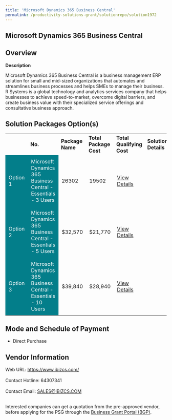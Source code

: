 ```yaml
---
title: 'Microsoft Dynamics 365 Business Central'
permalink: /productivity-solutions-grant/solutionrepo/solution1972
---
```


## Microsoft Dynamics 365 Business Central

## Overview

**Description**

Microsoft Dynamics 365 Business Central is a business management ERP solution for small and mid-sized organizations that automates and streamlines business processes and helps SMEs to manage their business.
R Systems is a global technology and analytics services company that helps businesses to achieve speed-to-market, overcome digital barriers, and create business value with their specialized service offerings and consultative business approach. 

## Solution Packages Option(s)

<table>
<th>
<td><b>No.</b></td>
<td><b>Package Name</b></td>
<td><b>Total Package Cost</b></td>
<td><b>Total Qualifying Cost</b></td>
<td><b>Solution Details</b></td>
</th>
<tr>
<td style='padding: 10px; background-color: #037E8A; color: #FFFFFF;'>Option 1</td>
<td style='padding: 10px; background-color: #037E8A; color: #FFFFFF;'>Microsoft Dynamics 365 Business Central - Essentials - 3 Users</td>
<td style='padding: 10px;'>26302</td>
<td style='padding: 10px;'>19502</td>
<td style='padding: 10px;'><a href='https://www.gobusiness.gov.sg/images/psg/20200421_Desensitised_Annex_3_Part_1.pdf' target='_blank'>View Details</a></td>
</tr>
<tr>
<td style='padding: 10px; background-color: #037E8A; color: #FFFFFF;'>Option 2</td>
<td style='padding: 10px; background-color: #037E8A; color: #FFFFFF;'>Microsoft Dynamics 365 Business Central - Essentials - 5 Users</td>
<td style='padding: 10px;'>$32,570</td>
<td style='padding: 10px;'>$21,770</td>
<td style='padding: 10px;'><a href='https://www.gobusiness.gov.sg/images/psg/20200421_Desensitised_Annex_3_Part_2.pdf' target='_blank'>View Details</a></td>
</tr>
<tr>
<td style='padding: 10px; background-color: #037E8A; color: #FFFFFF;'>Option 3</td>
<td style='padding: 10px; background-color: #037E8A; color: #FFFFFF;'>Microsoft Dynamics 365 Business Central - Essentials - 10 Users</td>
<td style='padding: 10px;'>$39,840</td>
<td style='padding: 10px;'>$28,940</td>
<td style='padding: 10px;'><a href='https://www.gobusiness.gov.sg/images/psg/20200421_Desensitised_Annex_3_Part_3.pdf' target='_blank'>View Details</a></td>
</tr>
</table>

## Mode and Schedule of Payment

 - Direct Purchase

## Vendor Information

 Web URL: https://www.ibizcs.com/ <br><br>Contact Hotline: 64307341 <br><br>Contact Email: SALES@IBIZCS.COM <br><br>

Interested companies can get a quotation from the pre-approved vendor, before applying for the PSG through the <a href='https://www.businessgrants.gov.sg/' target='_blank' rel='noopener'>Business Grant Portal (BGP)</a>.

<script src="/jquery/resize-tables.js"></script>
